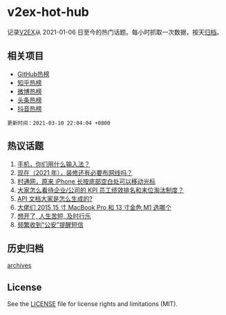 # v2ex-hot-hub

 记录[V2EX](https://www.v2ex.com/)从 2021-01-06 日至今的热门话题。每小时抓取一次数据，按天[归档](archives)。
 
 ## 相关项目

- [GitHub热榜](https://github.com/lonnyzhang423/github-hot-hub)
- [知乎热榜](https://github.com/lonnyzhang423/zhihu-hot-hub)
- [微博热榜](https://github.com/lonnyzhang423/weibo-hot-hub)
- [头条热榜](https://github.com/lonnyzhang423/toutiao-hot-hub)
- [抖音热榜](https://github.com/lonnyzhang423/douyin-hot-hub)


 `更新时间：2021-03-10 22:04:04 +0800`

## 热议话题

1. [手机，你们用什么输入法？](https://www.v2ex.com/t/760180)
1. [现在（2021 年），装修还有必要布网线吗？](https://www.v2ex.com/t/760228)
1. [村通网，原来 iPhone 长按底部空白处可以移动光标](https://www.v2ex.com/t/760275)
1. [大家怎么看待企业/公司的 KPI 员工绩效排名和末位淘汰制度？](https://www.v2ex.com/t/760172)
1. [API 文档大家是怎么生成的?](https://www.v2ex.com/t/760196)
1. [大佬们 2015 15 寸 MacBook Pro 和 13 寸金色 M1 选哪个](https://www.v2ex.com/t/760220)
1. [想开了, 人生苦短, 及时行乐](https://www.v2ex.com/t/760366)
1. [频繁收到“公安”提醒短信](https://www.v2ex.com/t/760278)

## 历史归档

[archives](archives)

## License

See the [LICENSE](LICENSE) file for license rights and limitations (MIT).
